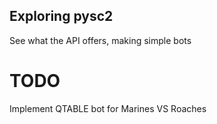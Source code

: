 ## Exploring pysc2

See what the API offers, making simple bots

# TODO
Implement QTABLE bot for Marines VS Roaches

